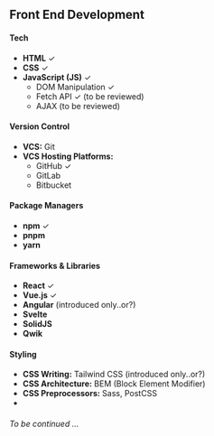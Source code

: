 ## Front End Development

#### Tech
- **HTML** ✓
- **CSS** ✓
- **JavaScript (JS)** ✓
  - DOM Manipulation ✓
  - Fetch API ✓ (to be reviewed)
  - AJAX (to be reviewed)

#### Version Control
- **VCS:** Git 
- **VCS Hosting Platforms:**
  - GitHub ✓
  - GitLab
  - Bitbucket

#### Package Managers
- **npm** ✓
- **pnpm**
- **yarn**

#### Frameworks & Libraries
- **React** ✓
- **Vue.js** ✓
- **Angular** (introduced only..or?)
- **Svelte**
- **SolidJS**
- **Qwik**

#### Styling
- **CSS Writing:** Tailwind CSS (introduced only..or?)
- **CSS Architecture:** BEM (Block Element Modifier)
- **CSS Preprocessors:** Sass, PostCSS
- 
###### *To be continued ...*

